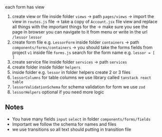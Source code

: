 each form has view 
1. create view or file inside folder `views`
-> path `pages/views`
-> import the view in `routes.js` file
-> take a copy of `Account.jsx` file view and replace all things with the important things for the 
-> make sure you see the page in browser you can navigate to it from menu or write in the url `/lessor`
`lessor`
2. create form file e.g. `LessorForm` inside folder `containers`
-> path `components/forms/containers`
-> you should take the forms fields from project `v1` inside file `forms.js` search for the form name e.g. `lessor = [ ]`
3. create service file inside folder `services`
-> path `services`
4. create folder inside folder `helpers`
5. inside folder e.g. `lessor` in folder helpers create 2 or 3 files 
  1. `lessorColumns` for table columns we use library called `tanstack react table`
  2. `lessorValidationSchema` for schema validation for form we use `zod`
  3. `lessorHelpers` optional if you need more logic 

## Notes
- You have many fields `input` `select` in folder `components/forms/fields`
- Important we follow the schema for names and files
- we use transitions so all text should putting in transition file 
